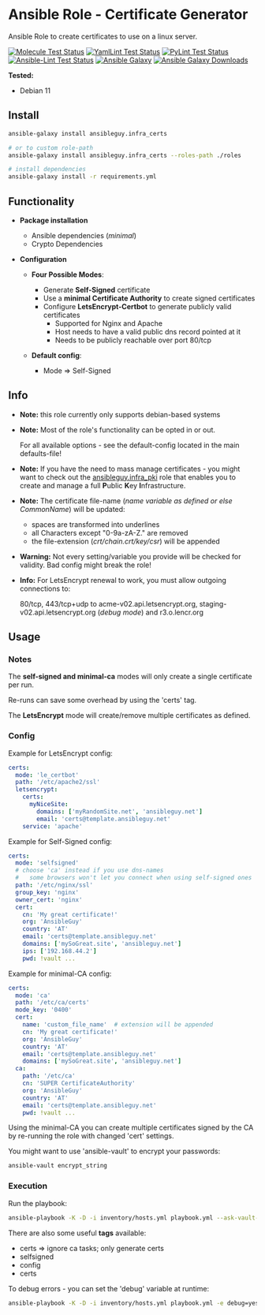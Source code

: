 # Ansible Role - Certificate Generator

Ansible Role to create certificates to use on a linux server.

[![Molecule Test Status](https://badges.ansibleguy.net/infra_certs.molecule.svg)](https://github.com/ansibleguy/_meta_cicd/blob/latest/templates/usr/local/bin/cicd/molecule.sh.j2)
[![YamlLint Test Status](https://badges.ansibleguy.net/infra_certs.yamllint.svg)](https://github.com/ansibleguy/_meta_cicd/blob/latest/templates/usr/local/bin/cicd/yamllint.sh.j2)
[![PyLint Test Status](https://badges.ansibleguy.net/infra_certs.pylint.svg)](https://github.com/ansibleguy/_meta_cicd/blob/latest/templates/usr/local/bin/cicd/pylint.sh.j2)
[![Ansible-Lint Test Status](https://badges.ansibleguy.net/infra_certs.ansiblelint.svg)](https://github.com/ansibleguy/_meta_cicd/blob/latest/templates/usr/local/bin/cicd/ansiblelint.sh.j2)
[![Ansible Galaxy](https://img.shields.io/ansible/role/56802)](https://galaxy.ansible.com/ansibleguy/infra_certs)
[![Ansible Galaxy Downloads](https://img.shields.io/badge/dynamic/json?color=blueviolet&label=Galaxy%20Downloads&query=%24.download_count&url=https%3A%2F%2Fgalaxy.ansible.com%2Fapi%2Fv1%2Froles%2F56802%2F%3Fformat%3Djson)](https://galaxy.ansible.com/ansibleguy/infra_certs)


**Tested:**
* Debian 11

## Install

```bash
ansible-galaxy install ansibleguy.infra_certs

# or to custom role-path
ansible-galaxy install ansibleguy.infra_certs --roles-path ./roles

# install dependencies
ansible-galaxy install -r requirements.yml
```

## Functionality

* **Package installation**
  * Ansible dependencies (_minimal_)
  * Crypto Dependencies


* **Configuration**
  * **Four Possible Modes**:
    * Generate **Self-Signed** certificate
    * Use a **minimal Certificate Authority** to create signed certificates
    * Configure **LetsEncrypt-Certbot** to generate publicly valid certificates
      * Supported for Nginx and Apache
      * Host needs to have a valid public dns record pointed at it
      * Needs to be publicly reachable over port 80/tcp


  * **Default config**:
    * Mode => Self-Signed


## Info

* **Note:** this role currently only supports debian-based systems


* **Note:** Most of the role's functionality can be opted in or out.

  For all available options - see the default-config located in the main defaults-file!


* **Note:** If you have the need to mass manage certificates - you might want to check out the [ansibleguy.infra_pki](https://github.com/ansibleguy/infra_pki) role that enables you to create and manage a full **P**ublic **K**ey **I**nfrastructure.


* **Note:** The certificate file-name (_name variable as defined or else CommonName_) will be updated:
  * spaces are transformed into underlines
  * all Characters except "0-9a-zA-Z." are removed
  * the file-extension (_crt/chain.crt/key/csr_) will be appended


* **Warning:** Not every setting/variable you provide will be checked for validity. Bad config might break the role!


* **Info:** For LetsEncrypt renewal to work, you must allow outgoing connections to:

  80/tcp, 443/tcp+udp to acme-v02.api.letsencrypt.org, staging-v02.api.letsencrypt.org (_debug mode_) and r3.o.lencr.org


## Usage

### Notes
The **self-signed and minimal-ca** modes will only create a single certificate per run.

Re-runs can save some overhead by using the 'certs' tag.


The **LetsEncrypt** mode will create/remove multiple certificates as defined.


### Config

Example for LetsEncrypt config:

```yaml
certs:
  mode: 'le_certbot'
  path: '/etc/apache2/ssl'
  letsencrypt:
    certs:
      myNiceSite:
        domains: ['myRandomSite.net', 'ansibleguy.net']
        email: 'certs@template.ansibleguy.net'
    service: 'apache'
```

Example for Self-Signed config:

```yaml
certs:
  mode: 'selfsigned'
  # choose 'ca' instead if you use dns-names
  #   some browsers won't let you connect when using self-signed ones
  path: '/etc/nginx/ssl'
  group_key: 'nginx'
  owner_cert: 'nginx'
  cert:
    cn: 'My great certificate!'
    org: 'AnsibleGuy'
    country: 'AT'
    email: 'certs@template.ansibleguy.net'
    domains: ['mySoGreat.site', 'ansibleguy.net']
    ips: ['192.168.44.2']
    pwd: !vault ...
```

Example for minimal-CA config:

```yaml
certs:
  mode: 'ca'
  path: '/etc/ca/certs'
  mode_key: '0400'
  cert:
    name: 'custom_file_name'  # extension will be appended
    cn: 'My great certificate!'
    org: 'AnsibleGuy'
    country: 'AT'
    email: 'certs@template.ansibleguy.net'
    domains: ['mySoGreat.site', 'ansibleguy.net']
  ca:
    path: '/etc/ca'
    cn: 'SUPER CertificateAuthority'
    org: 'AnsibleGuy'
    country: 'AT'
    email: 'certs@template.ansibleguy.net'
    pwd: !vault ...
```

Using the minimal-CA you can create multiple certificates signed by the CA by re-running the role with changed 'cert' settings.


You might want to use 'ansible-vault' to encrypt your passwords:
```bash
ansible-vault encrypt_string
```

### Execution

Run the playbook:
```bash
ansible-playbook -K -D -i inventory/hosts.yml playbook.yml --ask-vault-pass
```

There are also some useful **tags** available:
* certs => ignore ca tasks; only generate certs
* selfsigned
* config
* certs

To debug errors - you can set the 'debug' variable at runtime:
```bash
ansible-playbook -K -D -i inventory/hosts.yml playbook.yml -e debug=yes
```
